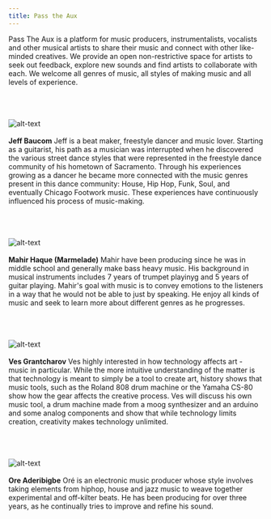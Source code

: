 ```yaml
---
title: Pass the Aux
---
```

Pass The Aux is a platform for music producers, instrumentalists, vocalists and other musical artists to share their music and connect with other like-minded creatives. We provide an open non-restrictive space for artists to seek out feedback, explore new sounds and find artists to collaborate with each. We welcome all genres of music, all styles of making music and all levels of experience.
<br/><br/>
<br/><br/>

![alt-text](../assets/people/jeff.jpg#profile)
<br/><br/>
**Jeff Baucom** Jeff is a beat maker, freestyle dancer and music lover. Starting as a guitarist, his path as a musician was interrupted when he discovered the various street dance styles that were represented in the freestyle dance community of his hometown of Sacramento. Through his experiences growing as a dancer he became more connected with the music genres present in this dance community: House, Hip Hop, Funk, Soul, and eventually Chicago Footwork music. These experiences have continuously influenced his process of music-making.
<br/><br/>
<br/><br/>

![alt-text](../assets/people/mahir.jpg#profile)
<br/><br/>
**Mahir Haque (Marmelade)** Mahir have been producing since he was in middle school and generally make bass heavy music. His background in musical instruments includes 7 years of trumpet playinyg and 5 years of guitar playing. Mahir's goal with music is to convey emotions to the listeners in a way that he would not be able to just by speaking. He enjoy all kinds of music and seek to learn more about different genres as he progresses.
<br/><br/>
<br/><br/>

![alt-text](../assets/people/ves.jpg#profile)
<br/><br/>
**Ves Grantcharov** Ves highly interested in how technology affects art - music in particular. While the more intuitive understanding of the matter is that technology is meant to simply be a tool to create art, history shows that music tools, such as the Roland 808 drum machine or the Yamaha CS-80 show how the gear affects the creative process. Ves will discuss his own music tool, a drum machine made from a moog synthesizer and an arduino and some analog components and show that while technology limits creation, creativity makes technology unlimited.
<br/><br/>
<br/><br/>

![alt-text](../assets/people/ore.jpg#profile)
<br/><br/>
**Ore Aderibigbe** Oré is an electronic music producer whose style involves taking elements from hiphop, house and jazz music to weave together experimental and off-kilter beats. He has been producing for over three years, as he continually tries to improve and refine his sound.
